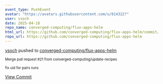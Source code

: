 ```yaml
---
event_type: PushEvent
avatar: "https://avatars.githubusercontent.com/u/814322?"
user: vsoch
date: 2025-04-18
repo_name: converged-computing/flux-apps-helm
html_url: https://github.com/converged-computing/flux-apps-helm/commit/b89e92d1e9ef71014c7617d9a0c8bae8fb5a0078
repo_url: https://github.com/converged-computing/flux-apps-helm
---
```


<a href='https://github.com/vsoch' target='_blank'>vsoch</a> pushed to <a href='https://github.com/converged-computing/flux-apps-helm' target='_blank'>converged-computing/flux-apps-helm</a>

<small>Merge pull request #21 from converged-computing/update-recipes

fix uid for pairs runs</small>

<a href='https://github.com/converged-computing/flux-apps-helm/commit/b89e92d1e9ef71014c7617d9a0c8bae8fb5a0078' target='_blank'>View Commit</a>
